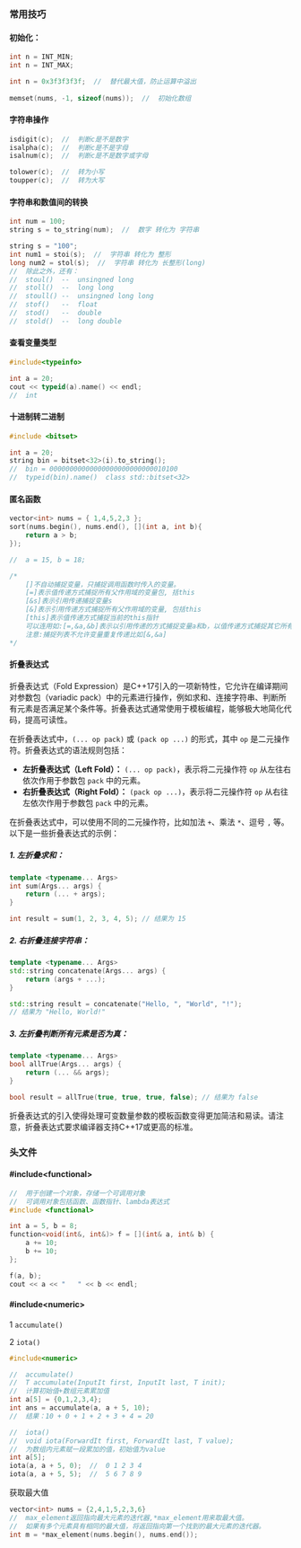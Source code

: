 

### 常用技巧

#### 初始化：

```C++
int n = INT_MIN;
int n = INT_MAX;

int n = 0x3f3f3f3f;  //  替代最大值，防止运算中溢出
    
memset(nums, -1, sizeof(nums));  //  初始化数组
```



#### 字符串操作

```C++
isdigit(c);  //  判断c是不是数字
isalpha(c);  //  判断c是不是字母
isalnum(c);  //  判断c是不是数字或字母

tolower(c);  //  转为小写
toupper(c);  //  转为大写
```



#### 字符串和数值间的转换

```C++
int num = 100;
string s = to_string(num);  //  数字 转化为 字符串

string s = "100";
int num1 = stoi(s);  //  字符串 转化为 整形
long num2 = stol(s);  //  字符串 转化为 长整形(long)
//  除此之外，还有：
//  stoul()  --  unsingned long
//  stoll()  --  long long
//  stoull() --  unsingned long long
//  stof()   --  float
//  stod()   --  double
//  stold()  --  long double
```



#### 查看变量类型

```c++
#include<typeinfo>

int a = 20;
cout << typeid(a).name() << endl;
//  int
```



#### 十进制转二进制

```c++
#include <bitset>

int a = 20;
string bin = bitset<32>(i).to_string();
//  bin = 00000000000000000000000000010100
//  typeid(bin).name()  class std::bitset<32>
```





#### 匿名函数

```C++
vector<int> nums = { 1,4,5,2,3 };
sort(nums.begin(), nums.end(), [](int a, int b){
    return a > b;
});

//  a = 15, b = 18;

/*
	[]不自动捕捉变量，只捕捉调用函数时传入的变量。
    [=]表示值传递方式捕捉所有父作用域的变量包, 括this
    [&s]表示引用传递捕捉变量s
    [&]表示引用传递方式捕捉所有父作用域的变量, 包括this
    [this]表示值传递方式捕捉当前的this指针
    可以连用如:[=,&a,&b]表示以引用传递的方式捕捉变量a和b，以值传递方式捕捉其它所有变量
    注意:捕捉列表不允许变量重复传递比如[&,&a]
*/
```





#### 折叠表达式

折叠表达式（Fold Expression）是C++17引入的一项新特性，它允许在编译期间对参数包（variadic pack）中的元素进行操作，例如求和、连接字符串、判断所有元素是否满足某个条件等。折叠表达式通常使用于模板编程，能够极大地简化代码，提高可读性。

在折叠表达式中，`(... op pack)` 或 `(pack op ...)` 的形式，其中 `op` 是二元操作符。折叠表达式的语法规则包括：

- **左折叠表达式（Left Fold）：** `(... op pack)`，表示将二元操作符 `op` 从左往右依次作用于参数包 `pack` 中的元素。
- **右折叠表达式（Right Fold）：** `(pack op ...)`，表示将二元操作符 `op` 从右往左依次作用于参数包 `pack` 中的元素。

在折叠表达式中，可以使用不同的二元操作符，比如加法 `+`、乘法 `*`、逗号 `,` 等。以下是一些折叠表达式的示例：

#####  1. **左折叠求和：**

```c++
template <typename... Args>
int sum(Args... args) {
    return (... + args);
}

int result = sum(1, 2, 3, 4, 5); // 结果为 15
```

##### 2. **右折叠连接字符串：**

```c++
template <typename... Args>
std::string concatenate(Args... args) {
    return (args + ...);
}

std::string result = concatenate("Hello, ", "World", "!");
// 结果为 "Hello, World!"
```

##### 3. **左折叠判断所有元素是否为真：**

```c++
template <typename... Args>
bool allTrue(Args... args) {
    return (... && args);
}

bool result = allTrue(true, true, true, false); // 结果为 false
```

折叠表达式的引入使得处理可变数量参数的模板函数变得更加简洁和易读。请注意，折叠表达式要求编译器支持C++17或更高的标准。







### 头文件

#### #include\<functional>

```C++
//  用于创建一个对象，存储一个可调用对象
//  可调用对象包括函数、函数指针、lambda表达式
#include <functional>

int a = 5, b = 8;
function<void(int&, int&)> f = [](int& a, int& b) {
    a += 10;
    b += 10;
};

f(a, b);
cout << a << "   " << b << endl;
```

#### #include\<numeric>

1  `accumulate()`

2 `iota()`

```c++
#include<numeric>

//  accumulate()
//  T accumulate(InputIt first, InputIt last, T init);
//  计算初始值+数组元素累加值
int a[5] = {0,1,2,3,4};
int ans = accumulate(a, a + 5, 10);
//  结果：10 + 0 + 1 + 2 + 3 + 4 = 20

//  iota()
//  void iota(ForwardIt first, ForwardIt last, T value);
//  为数组内元素赋一段累加的值，初始值为value
int a[5];
iota(a, a + 5, 0);  //  0 1 2 3 4
iota(a, a + 5, 5);  //  5 6 7 8 9
```





获取最大值

```cpp
vector<int> nums = {2,4,1,5,2,3,6}
//  max_element返回指向最大元素的迭代器,*max_element用来取最大值。
//  如果有多个元素具有相同的最大值，将返回指向第一个找到的最大元素的迭代器。
int m = *max_element(nums.begin(), nums.end());
```





















